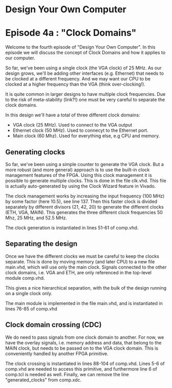 # Design Your Own Computer
# Episode 4a : "Clock Domains"

Welcome to the fourth episode of "Design Your Own Computer". In this episode we
will discuss the concept of Clock Domains and how it applies to our computer.

So far, we've been using a single clock (the VGA clock) of 25 MHz. As our
design grows, we'll be adding other interfaces (e.g. Ethernet) that needs to be
clocked at a different frequency.  And we may want our CPU to be clocked at a
higher frequency than the VGA (think over-clocking!).

It is quite common in larger designs to have multiple clock frequencies. Due to
the risk of meta-stability (link?!) one must be very careful to separate
the clock domains.

In this design we'll have a total of three different clock domains:
* VGA clock (25 MHz). Used to connect to the VGA output
* Ethernet clock (50 MHz). Used to connecyt to the Ethernet port.
* Main clock (60 Mhz). Used for everything else, e.g CPU and memory.

## Generating clocks
So far, we've been using a simple counter to generate the VGA clock. But a more
robust (and more general) approach is to use the built-in clock management
features of the FPGA. Using this clock management it is possible to generate
multiple clocks. This is done in the file clk.vhd. This file is actually
auto-generated by using the Clock Wizard feature in Vivado.

The clock management works by increasing the input frequency (100 MHz) by some
factor (here 10.5), see line 137. Then this faster clock is divided separately
by different divisors (21, 42, 20) to generate the different clocks (ETH, VGA,
MAIN). This generates the three different clock frequencies 50 Mhz, 25 MHz, and
52.5 MHz.

The clock generation is instantiated in lines 51-61 of comp.vhd.

## Separating the design
Once we have the different clocks we must be careful to keep the clocks
separate.  This is done by moving memory (and later CPU) to a new file
main.vhd, which will use only the main clock. Signals connected to the other
clock domains, i.e. VGA and ETH, are only referenced in the top-level module
comp.vhd.

This gives a nice hierarchical separation, with the bulk of the design running
on a single clock only.

The main module is implemented in the file main.vhd, and is instantiated in
lines 76-85 of comp.vhd

## Clock domain crossing (CDC)
We do need to pass signals from one clock domain to another. For now, we have
the overlay signals, i.e. memory address and data, that belong to the MAIN
clock, but needs to be passed on to the VGA clock domain. This is conveniently
handled by another FPGA primitive.

The clock crossing is instantiated in lines 88-104 of comp.vhd. Lines 5-6 of
comp.vhd are needed to access this primitive, and furthermore line 6 of
comp.tcl is needed as well. Finally, we can remove the line "generated\_clocks"
from comp.xdc.

